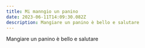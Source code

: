 ```yaml
---
title: Mi manngio un panino
date: 2023-06-11T14:09:30.082Z
description: Mangiare un panino è bello e salutare
---
```

Mangiare un panino è bello e salutare